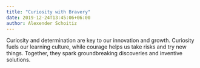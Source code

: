 ```yaml
---
title: "Curiosity with Bravery"
date: 2019-12-24T13:45:06+06:00
author: Alexender Schoitiz
---
```

Curiosity and determination are key to our innovation and growth. Curiosity fuels our learning culture, while courage helps us take risks and try new things. Together, they spark groundbreaking discoveries and inventive solutions.